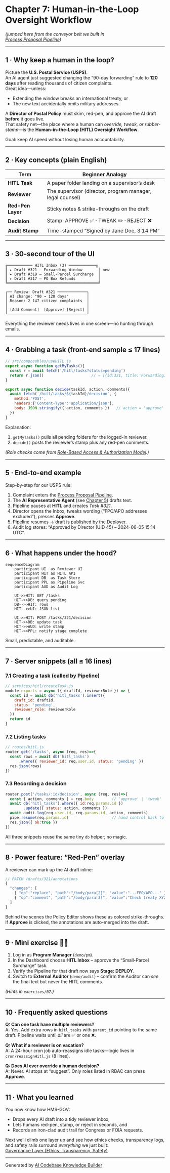 # Chapter 7: Human-in-the-Loop Oversight Workflow  

*(jumped here from the conveyor belt we built in  
[Process Proposal Pipeline](06_process_proposal_pipeline_.md))*  

---

## 1 · Why keep a human in the loop?  

Picture the **U.S. Postal Service (USPS)**.  
An AI agent just suggested changing the “90-day forwarding” rule to **120 days** after reading thousands of citizen complaints.  
Great idea—unless:

* Extending the window breaks an international treaty, or  
* The new text accidentally omits military addresses.

A **Director of Postal Policy** must skim, red-pen, and approve the AI draft **before** it goes live.  
That safety net—the place where a human can *override, tweak, or rubber-stamp*—is the **Human-in-the-Loop (HITL) Oversight Workflow**.

Goal: keep AI speed without losing human accountability.

---

## 2 · Key concepts (plain English)

| Term | Beginner Analogy |
|------|------------------|
| **HITL Task** | A paper folder landing on a supervisor’s desk |
| **Reviewer** | The supervisor (director, program manager, legal counsel) |
| **Red-Pen Layer** | Sticky notes & strike-throughs on the draft |
| **Decision** | Stamp: APPROVE ✅ · TWEAK ✏️ · REJECT ❌ |
| **Audit Stamp** | Time-stamped “Signed by Jane Doe, 3:14 PM” |

---

## 3 · 30-second tour of the UI

```text
╔═══════════ HITL Inbox (3) ════════════╗
║ ▸ Draft #321 – Forwarding Window       │ new
║ ▸ Draft #319 – Small-Parcel Surcharge  │
║ ▸ Draft #317 – PO Box Refunds          │
╚════════════════════════════════════════╝

┌── Review: Draft #321 ─────────────┐
│ AI change: "90 → 120 days"        │
│ Reason: 2 147 citizen complaints  │
│                                   │
│ [Add Comment]  [Approve] [Reject] │
└───────────────────────────────────┘
```

Everything the reviewer needs lives in one screen—no hunting through emails.

---

## 4 · Grabbing a task (front-end sample ≤ 17 lines)

```js
// src/composables/useHITL.js
export async function getMyTasks(){
  const r = await fetch('/hitl/tasks?status=pending')
  return r.json()                     // ⇒ [{id:321, title:'Forwarding…'}]
}

export async function decide(taskId, action, comments){
  await fetch(`/hitl/tasks/${taskId}/decision`, {
    method:'POST',
    headers:{'Content-Type':'application/json'},
    body: JSON.stringify({ action, comments })   // action = 'approve'|'tweak'|'reject'
  })
}
```

Explanation:  
1. `getMyTasks()` pulls all pending folders for the logged-in reviewer.  
2. `decide()` posts the reviewer’s stamp plus any red-pen comments.

*(Role checks come from [Role-Based Access & Authorization Model](01_role_based_access___authorization_model_.md).)*

---

## 5 · End-to-end example

Step-by-step for our USPS rule:

1. Complaint enters the [Process Proposal Pipeline](06_process_proposal_pipeline_.md).  
2. The **AI Representative Agent** (see [Chapter 5](05_ai_representative_agent__a2a_service_.md)) drafts text.  
3. Pipeline pauses at **HITL** and creates *Task #321*.  
4. Director opens the Inbox, tweaks wording (“FPO/APO addresses excluded”), presses **Approve**.  
5. Pipeline resumes → draft is published by the Deployer.  
6. Audit log stores: “Approved by Director (UID 45) – 2024-06-05 15:14 UTC”.

---

## 6 · What happens under the hood?

```mermaid
sequenceDiagram
    participant UI  as Reviewer UI
    participant HIT as HITL API
    participant DB  as Task Store
    participant PPL as Pipeline Svc
    participant AUD as Audit Log

    UI->>HIT: GET /tasks
    HIT->>DB: query pending
    DB-->>HIT: rows
    HIT-->>UI: JSON list

    UI->>HIT: POST /tasks/321/decision
    HIT->>DB: update task
    HIT->>AUD: write stamp
    HIT->>PPL: notify stage complete
```

Small, predictable, and auditable.

---

## 7 · Server snippets (all ≤ 16 lines)

### 7.1 Creating a task (called by Pipeline)

```js
// services/hitl/createTask.js
module.exports = async ({ draftId, reviewerRole }) => {
  const id = await db('hitl_tasks').insert({
    draft_id: draftId,
    status: 'pending',
    reviewer_role: reviewerRole
  })
  return id
}
```

### 7.2 Listing tasks

```js
// routes/hitl.js
router.get('/tasks', async (req, res)=>{
  const rows = await db('hitl_tasks')
      .where({ reviewer_id: req.user.id, status: 'pending' })
  res.json(rows)
})
```

### 7.3 Recording a decision

```js
router.post('/tasks/:id/decision', async (req, res)=>{
  const { action, comments } = req.body        // 'approve' | 'tweak' | 'reject'
  await db('hitl_tasks').where({ id:req.params.id })
        .update({ status: action, comments })
  await audit.log(req.user.id, req.params.id, action, comments)
  pipe.resume(req.params.id)                   // hand control back to pipeline
  res.json({ ok:true })
})
```

All three snippets reuse the same tiny `db` helper; no magic.

---

## 8 · Power feature: “Red-Pen” overlay

A reviewer can mark up the AI draft inline:

```js
// PATCH /drafts/321/annotations
{
  "changes": [
    { "op":"replace", "path":"/body/para[2]", "value":"...FPO/APO..." },
    { "op":"comment", "path":"/body/para[3]", "value":"Check treaty XYZ" }
  ]
}
```

Behind the scenes the Policy Editor shows these as colored strike-throughs.  
If **Approve** is clicked, the annotations are auto-merged into the draft.

---

## 9 · Mini exercise 🏋️‍♀️

1. Log in as **Program Manager** (`demo/pm`).  
2. In the Dashboard choose **HITL Inbox** – approve the “Small-Parcel Surcharge” task.  
3. Verify the Pipeline for that draft now says **Stage: DEPLOY**.  
4. Switch to **External Auditor** (`demo/audit`) – confirm the Auditor can *see* the final text but never the HITL comments.

*(Hints in `exercises/07`.)*

---

## 10 · Frequently asked questions

**Q: Can one task have multiple reviewers?**  
A: Yes. Add extra rows in `hitl_tasks` with `parent_id` pointing to the same draft. Pipeline waits until *all* are ✅ or one ❌.

**Q: What if a reviewer is on vacation?**  
A: A 24-hour cron job auto-reassigns idle tasks—logic lives in `cron/reassignHitl.js` (8 lines).

**Q: Does AI ever override a human decision?**  
A: Never. AI stops at “suggest”. Only roles listed in RBAC can press **Approve**.

---

## 11 · What you learned

You now know how HMS-GOV:

* Drops every AI draft into a tidy reviewer inbox,  
* Lets humans red-pen, stamp, or reject in seconds, and  
* Records an iron-clad audit trail for Congress or FOIA requests.

Next we’ll climb one layer up and see how ethics checks, transparency logs, and safety rails surround *everything* we just built:  
[Governance Layer (Ethics, Transparency, Safety)](08_governance_layer__ethics__transparency__safety__.md)

---

Generated by [AI Codebase Knowledge Builder](https://github.com/The-Pocket/Tutorial-Codebase-Knowledge)